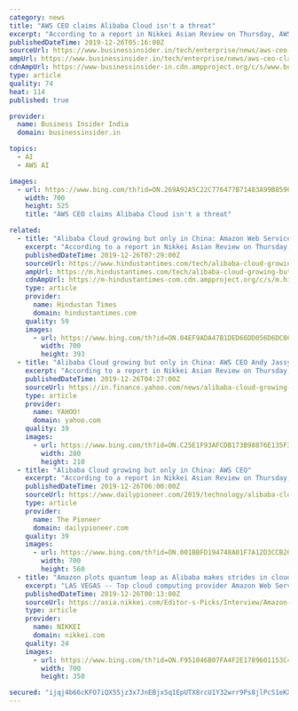 ```yaml
---
category: news
title: "AWS CEO claims Alibaba Cloud isn't a threat"
excerpt: "According to a report in Nikkei Asian Review on Thursday, AWS is set to take a big leap with Artificial Intelligence and quantum computing. \"I would say that we mostly see Alibaba, as we're working with customers, and they're considering who they're going to use in China is where we mostly see them. I don't think they have much of a presence in ..."
publishedDateTime: 2019-12-26T05:16:00Z
sourceUrl: https://www.businessinsider.in/tech/enterprise/news/aws-ceo-claims-alibaba-cloud-isnt-a-threat-and-only-growing-in-china/articleshow/72974967.cms
ampUrl: https://www.businessinsider.in/tech/enterprise/news/aws-ceo-claims-alibaba-cloud-isnt-a-threat-and-only-growing-in-china/amp_articleshow/72974967.cms
cdnAmpUrl: https://www-businessinsider-in.cdn.ampproject.org/c/s/www.businessinsider.in/tech/enterprise/news/aws-ceo-claims-alibaba-cloud-isnt-a-threat-and-only-growing-in-china/amp_articleshow/72974967.cms
type: article
quality: 74
heat: 114
published: true

provider:
  name: Business Insider India
  domain: businessinsider.in

topics:
  - AI
  - AWS AI

images:
  - url: https://www.bing.com/th?id=ON.269A92A5C22C776477B71483A99B859C
    width: 700
    height: 525
    title: "AWS CEO claims Alibaba Cloud isn't a threat"

related:
  - title: "Alibaba Cloud growing but only in China: Amazon Web Services CEO says"
    excerpt: "According to a report in Nikkei Asian Review on Thursday, AWS is set to take a big leap with Artificial Intelligence and quantum computing. “I would say that we mostly see Alibaba, as we’re working with customers, and they’re considering who they’re going to use in China is where we mostly see them. I don’t think they have much of a ..."
    publishedDateTime: 2019-12-26T07:29:00Z
    sourceUrl: https://www.hindustantimes.com/tech/alibaba-cloud-growing-but-only-in-china-amazon-web-services-ceo-says/story-UpLpqt4Ju4ckD0tmr1qvTL.html
    ampUrl: https://m.hindustantimes.com/tech/alibaba-cloud-growing-but-only-in-china-amazon-web-services-ceo-says/story-UpLpqt4Ju4ckD0tmr1qvTL_amp.html
    cdnAmpUrl: https://m-hindustantimes-com.cdn.ampproject.org/c/s/m.hindustantimes.com/tech/alibaba-cloud-growing-but-only-in-china-amazon-web-services-ceo-says/story-UpLpqt4Ju4ckD0tmr1qvTL_amp.html
    type: article
    provider:
      name: Hindustan Times
      domain: hindustantimes.com
    quality: 59
    images:
      - url: https://www.bing.com/th?id=ON.04EF9ADA47B1DED66DD056D6DC0C3E77
        width: 700
        height: 393
  - title: "Alibaba Cloud growing but only in China: AWS CEO Andy Jassy"
    excerpt: "According to a report in Nikkei Asian Review on Thursday, AWS is set to take a big leap with Artificial Intelligence and quantum computing. \"I would say that we mostly see Alibaba, as we're working with customers, and they're considering who they're going to use in China is where we mostly see them. I don't think they have much of a presence in ..."
    publishedDateTime: 2019-12-26T04:27:00Z
    sourceUrl: https://in.finance.yahoo.com/news/alibaba-cloud-growing-only-china-041247834.html
    type: article
    provider:
      name: YAHOO!
      domain: yahoo.com
    quality: 39
    images:
      - url: https://www.bing.com/th?id=ON.C25E1F93AFCDB173B98876E135F32619
        width: 280
        height: 210
  - title: "Alibaba Cloud growing but only in China: AWS CEO"
    excerpt: "According to a report in Nikkei Asian Review on Thursday, AWS is set to take a big leap with Artificial Intelligence and quantum computing. \"I would say that we mostly see Alibaba, as we're working with customers, and they're considering who they're going to use in China is where we mostly see them. I don't think they have much of a presence in ..."
    publishedDateTime: 2019-12-26T06:00:00Z
    sourceUrl: https://www.dailypioneer.com/2019/technology/alibaba-cloud-growing-but-only-in-china--aws-ceo.html
    type: article
    provider:
      name: The Pioneer
      domain: dailypioneer.com
    quality: 39
    images:
      - url: https://www.bing.com/th?id=ON.001BBFD194748A01F7A12D3CCB20C7FE
        width: 700
        height: 560
  - title: "Amazon plots quantum leap as Alibaba makes strides in cloud"
    excerpt: "LAS VEGAS -- Top cloud computing provider Amazon Web Services sees Alibaba Group Holding catching up in the sector, but largely limited to China, CEO Andy Jassy told Nikkei, with the Amazon.com unit aiming to widen the gap with the competition by strengthening efforts in such areas as artificial intelligence and quantum computing. AWS was ..."
    publishedDateTime: 2019-12-26T00:13:00Z
    sourceUrl: https://asia.nikkei.com/Editor-s-Picks/Interview/Amazon-plots-quantum-leap-as-Alibaba-makes-strides-in-cloud
    type: article
    provider:
      name: NIKKEI
      domain: nikkei.com
    quality: 24
    images:
      - url: https://www.bing.com/th?id=ON.F951046B07FA4F2E1789601153C43642
        width: 700
        height: 350

secured: "ijqj4b66cKFO7iQX55jz3x7JnEBjxSq1EpUTX8rcU1Y32wrr9Ps8jlPcS1eKXwCSifALaQrYfiUm5AinG84Y7PhxpygKN9HEDz/R/eC0X2sFGS26c9obeefX1/G2FXtlRBYYoKxOP2xyRFHRRm+xWhX7/syfqsGuitW3Fd6LOJ1AcYBK/2ngVgguUEnLLmMUvnmvjIXu7cDXOqKjaP9Mdv8pWKZ8/k+xeE/YYQAcOMlCUtR+cCr/BQHwtZAfA3WfuxbcyyZOAUk/w0SgBSMfsg==;dT70zd03nEM2CAq8+6jAUw=="
---
```


